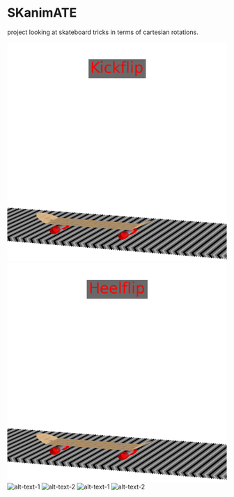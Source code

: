 # SKanimATE

project looking at skateboard tricks in terms of cartesian rotations.

![alt-text-1](Images/gifs/kickflip.gif "kickflip") ![alt-text-2](Images/gifs/heelflip.gif "heelflip")
![alt-text-1](Images/gifs/bs_360_shuv.gif "BS 360 shuv") ![alt-text-2](Images/gifs/fs_360_shuv.gif "FS 360 shuv")
![alt-text-1](Images/gifs/front_foot_impossible.gif "front foot impossible") ![alt-text-2](Images/gifs/back_foot_impossible.gif "back foot impossible")

